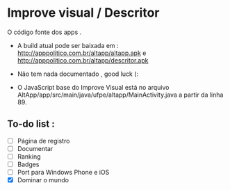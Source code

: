 # Improve visual / Descritor
O código fonte dos apps .

* A build atual pode ser baixada em : http://apppolitico.com.br/altapp/altapp.apk e http://apppolitico.com.br/altapp/descritor.apk

* Não tem nada documentado , good luck (:

* O JavaScript base do Improve Visual está no arquivo AltApp/app/src/main/java/ufpe/altapp/MainActivity.java a partir da linha 89.

## To-do list :

- [ ] Página de registro
- [ ] Documentar
- [ ] Ranking
- [ ] Badges
- [ ] Port para Windows Phone e iOS
- [x] Dominar o mundo
